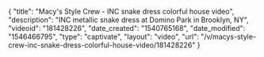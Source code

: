 {
    "title": "Macy's Style Crew - INC snake dress colorful house video",
    "description": "INC metallic snake dress at Domino Park in Brooklyn, NY",
    "videoid": "181428226",
    "date_created": "1540765168",
    "date_modified": "1546466795",
    "type": "captivate",
    "layout": "video",
    "url": "\/v\/macys-style-crew-inc-snake-dress-colorful-house-video\/181428226"
}
